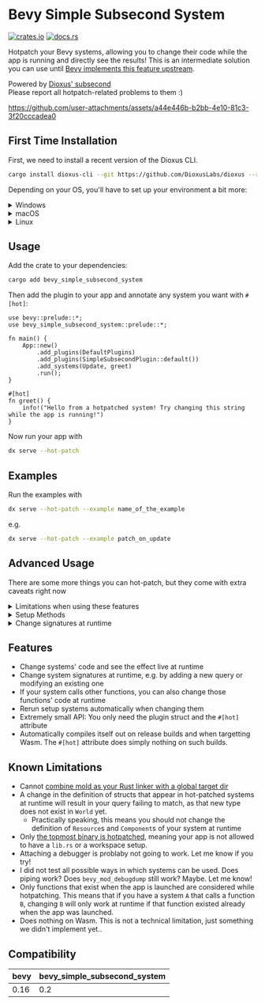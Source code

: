 # Bevy Simple Subsecond System

[![crates.io](https://img.shields.io/crates/v/bevy_simple_subsecond_system)](https://crates.io/crates/bevy_simple_subsecond_system)
[![docs.rs](https://docs.rs/bevy_simple_subsecond_system/badge.svg)](https://docs.rs/bevy_simple_subsecond_system)


Hotpatch your Bevy systems, allowing you to change their code while the app is running and directly see the results!
This is an intermediate solution you can use until [Bevy implements this feature upstream](https://github.com/bevyengine/bevy/issues/19296).

Powered by [Dioxus' subsecond](https://github.com/DioxusLabs/dioxus/releases/tag/v0.7.0-alpha.0#rust-hot-patching)  
Please report all hotpatch-related problems to them :)


<https://github.com/user-attachments/assets/a44e446b-b2bb-4e10-81c3-3f20cccadea0>



## First Time Installation

First, we need to install a recent version of the Dioxus CLI.

```sh
cargo install dioxus-cli --git https://github.com/DioxusLabs/dioxus --rev b2bd1f
```

Depending on your OS, you'll have to set up your environment a bit more:

<details>
<summary>
Windows
</summary>

If you're lucky, you don't need to change anything.
However, some users get issues with their path lengh.
If that happens, move your crate closer to your drive, e.g. `C:\my_crate`.
If that is not enough, set the following in your `~\.cargo\config.toml`:
```toml
[profile.dev]
codegen-units = 1
```
Note that this increases compile times by a lot. If you can verify that this solved your issue,
try increasing this number until you find a happy middle ground. For reference, the default number
for incremental builds is `256`, for non-incremental builds `16`.

You're also not allowed to use `linker = "rust-lld.exe"`, as subsecond currently crashes when `linker` is set.

</details>

<details>
<summary>
macOS
</summary>

You're in luck! Everything should work out of the box if you use the default system linker.

</details>

<details>
<summary>
Linux
</summary>

Execute the following:
```sh
readlink -f $(which cc)
```
If this points to either gcc or clang, you're good. Otherwise, we'll need to symlink it.
Read the path returned by the following
```
which cc
```
and `cd` into it. For example

```
which cc
> /usr/bin/cc
cd /usr/bin
```

assuming you have `clang` installed, use

```
unlink cc
ln -s $(which clang) cc
```
replace `clang` by `gcc` if you prefer.
Note that the above commands may require `sudo`.

Now everything should work. If not, install `lld` on your system and add the following to your `~/.cargo/config.toml`:

```toml
[target.x86_64-unknown-linux-gnu]
rustflags = [
  "-C",
  "link-arg=-fuse-ld=lld",
]
```

If you prefer to use `mold`, you can set it up like this:

```toml
[target.x86_64-unknown-linux-gnu]
# linker = clang
rustflags = [
  "-C",
  "link-arg=-fuse-ld=mold",
]
```
Note that the `linker` key needs to be commented out.
You will also need to replace your system `ld` with `mold`.
The most brutal way to do this is:
```sh
cd /usr/bin
sudo mv ld ld-real
sudo ln -s mold ld
```

On NixOS you can do this in a shell by replacing:
```nix
pkgs.mkShell {
    # ..
}
```
with:
```nix
pkgs.mkShell.override {
    stdenv = pkgs.stdenvAdapters.useMoldLinker pkgs.clangStdenv;
} {
    # ..
}
```

</details>

## Usage

Add the crate to your dependencies:

```sh
cargo add bevy_simple_subsecond_system
```

Then add the plugin to your app and annotate any system you want with `#[hot]`:

```rust,ignore
use bevy::prelude::*;
use bevy_simple_subsecond_system::prelude::*;

fn main() {
    App::new()
        .add_plugins(DefaultPlugins)
        .add_plugins(SimpleSubsecondPlugin::default())
        .add_systems(Update, greet)
        .run();
}

#[hot]
fn greet() {
    info!("Hello from a hotpatched system! Try changing this string while the app is running!")
}
```

Now run your app with

```sh
dx serve --hot-patch
```

## Examples

Run the examples with
```sh
dx serve --hot-patch --example name_of_the_example
```

e.g.
```sh
dx serve --hot-patch --example patch_on_update
```



## Advanced Usage
There are some more things you can hot-patch, but they come with extra caveats right now

<details>
<summary>Limitations when using these features</summary>

- Annotating a function relying on local state will clear it every frame. Notably, this means you should not use `#[hot]` on a system that uses any of the following:
  - `EventReader`
  - `Local`
  - Queries filtering with `Added`, `Changed`, or `Spawned`
- Some signatures are not supported, see the tests. Some have `#[hot]` commented out to indicate this
- All hotpatched systems run as exclusive systems, meaning they won't run in parallel
- For component migration:
  - While top level component definitions can be changed and renamed (and will be migrated if using `HotPatchMigrate`), changing definitions of the types used as fields of the components isn't supported. It might work in some cases but most probably will be an undefined behaviour
</details>


<details>
<summary>
<sig>Setup Methods</sig>
</summary>

UI is often spawned in `Startup` or `OnEnter` schedules. Hot-patching such setup systems would be fairly useless, as they wouldn't run again.
For this reason, the plugin supports automatically rerunning systems that have been hot-patched. To opt-in, replace `#[hot]` with `#[hot(rerun_on_hot_patch = true)]`.
See the `rerun_setup` example for detailed instructions.

</details>

<details>
<summary>
<sig>Change signatures at runtime</sig>
</summary>

Replace `#[hot]` with `#[hot(hot_patch_signature = true)]` to allow changing a system's signature at runtime.
This allows you to e.g. add additional `Query` or `Res` parameters or modify existing ones.
</details>


## Features

- Change systems' code and see the effect live at runtime
- Change system signatures at runtime, e.g. by adding a new query or modifying an existing one
- If your system calls other functions, you can also change those functions' code at runtime
- Rerun setup systems automatically when changing them
- Extremely small API: You only need the plugin struct and the `#[hot]` attribute
- Automatically compiles itself out on release builds and when targetting Wasm. The `#[hot]` attribute does simply nothing on such builds.

## Known Limitations

- Cannot [combine mold as your Rust linker with a global target dir](https://github.com/DioxusLabs/dioxus/issues/4149)
- A change in the definition of structs that appear in hot-patched systems at runtime will result in your query failing to match, as that new type does not exist in `World` yet.
  - Practically speaking, this means you should not change the definition of `Resource`s and `Component`s of your system at runtime
- Only [the topmost binary is hotpatched](https://github.com/DioxusLabs/dioxus/issues/4160), meaning your app is not allowed to have a `lib.rs` or a workspace setup.
- Attaching a debugger is problaby not going to work. Let me know if you try!
- I did not test all possible ways in which systems can be used. Does piping work? Does `bevy_mod_debugdump` still work? Maybe. Let me know!
- Only functions that exist when the app is launched are considered while hotpatching. This means that if you have a system `A` that calls a function `B`, 
  changing `B` will only work at runtime if that function existed already when the app was launched.
- Does nothing on Wasm. This is not a technical limitation, just something we didn't implement yet..

## Compatibility

| bevy        | bevy_simple_subsecond_system |
|-------------|------------------------|
| 0.16        | 0.2                    |
